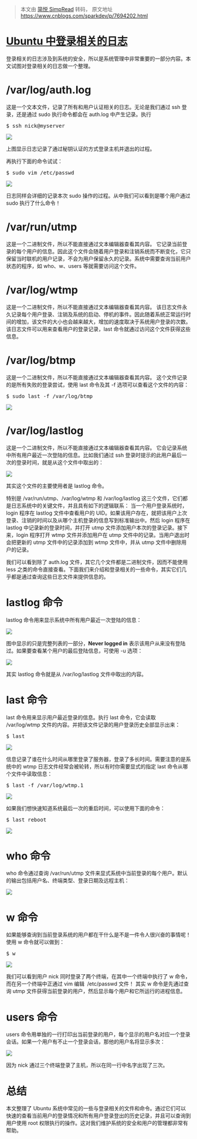> 本文由 [简悦 SimpRead](http://ksria.com/simpread/) 转码， 原文地址 https://www.cnblogs.com/sparkdev/p/7694202.html

# [Ubuntu 中登录相关的日志](https://www.cnblogs.com/sparkdev/p/7694202.html)

登录相关的日志涉及到系统的安全，所以是系统管理中非常重要的一部分内容。本文试图对登录相关的日志做一个整理。

# /var/log/auth.log

这是一个文本文件，记录了所有和用户认证相关的日志。无论是我们通过 ssh 登录，还是通过 sudo 执行命令都会在 auth.log 中产生记录。执行

<pre>$ ssh nick@myserver</pre>

![](https://images2017.cnblogs.com/blog/952033/201710/952033-20171019184236006-135946666.png)

上图显示日志记录了通过秘钥认证的方式登录主机并退出的过程。

再执行下面的命令试试：

<pre>$ sudo vim /etc/passwd</pre>

![](https://images2017.cnblogs.com/blog/952033/201710/952033-20171019184325349-1758988378.png)

日志同样会详细的记录本次 sudo 操作的过程。从中我们可以看到是哪个用户通过 sudo 执行了什么命令！

# /var/run/utmp

这是一个二进制文件，所以不能直接通过文本编辑器查看其内容。
它记录当前登录的每个用户的信息。因此这个文件会随着用户登录和注销系统而不断变化，它只保留当时联机的用户记录，不会为用户保留永久的记录。系统中需要查询当前用户状态的程序，如 who、w、users 等就需要访问这个文件。

# /var/log/wtmp

这是一个二进制文件，所以不能直接通过文本编辑器查看其内容。
该日志文件永久记录每个用户登录、注销及系统的启动、停机的事件。因此随着系统正常运行时间的增加，该文件的大小也会越来越大，增加的速度取决于系统用户登录的次数。该日志文件可以用来查看用户的登录记录，last 命令就通过访问这个文件获得这些信息。

# /var/log/btmp

这是一个二进制文件，所以不能直接通过文本编辑器查看其内容。
这个文件记录的是所有失败的登录尝试，使用 last 命令及其 -f 选项可以查看这个文件的内容：

<pre>$ sudo last -f /var/log/btmp</pre>

![](https://images2017.cnblogs.com/blog/952033/201710/952033-20171019184638896-356181046.png)

# /var/log/lastlog

这是一个二进制文件，所以不能直接通过文本编辑器查看其内容。
它会记录系统中所有用户最近一次登陆的信息。比如我们通过 ssh 登录时提示的此用户最后一次的登录时间，就是从这个文件中取出的：

![](https://images2017.cnblogs.com/blog/952033/201710/952033-20171019184723693-1877670689.png)

其实这个文件的主要使用者是 lastlog 命令。

特别是 /var/run/utmp、/var/log/wtmp 和 /var/log/lastlog 这三个文件，它们都是日志系统中的关键文件，并且具有如下的逻辑联系：
当一个用户登录系统时，login 程序在 lastlog 文件中查看用户的 UID。如果该用户存在，就把该用户上次登录、注销的时间以及从哪个主机登录的信息写到标准输出中。然后 login 程序在 lastlog 中记录新的登录时间，并打开 utmp 文件添加用户本次的登录记录。接下来，login 程序打开 wtmp 文件并添加用户在 utmp 文件中的记录。当用户退出时会把更新的 utmp 文件中的记录添加到 wtmp 文件中，并从 utmp 文件中删除用户的记录。

我们可以看到除了 auth.log 文件，其它几个文件都是二进制文件，因而不能使用 less 之类的命令直接查看。下面我们来介绍和登录相关的一些命令，其实它们几乎都是通过查询这些日志文件来提供信息的。

# lastlog 命令

lastlog 命令用来显示系统中所有用户最近一次登陆的信息：

![](https://images2017.cnblogs.com/blog/952033/201710/952033-20171019184908615-825712918.png)

图中显示的只是完整列表的一部分，**Never logged in** 表示该用户从来没有登陆过。如果要查看某个用户的最后登陆信息，可使用 -u 选项：

![](https://images2017.cnblogs.com/blog/952033/201710/952033-20171019185056099-1399081424.png)

其实 lastlog 命令就是从 /var/log/lastlog 文件中取出的内容。

# last 命令

last 命令用来显示用户最近登录的信息。执行 last 命令，它会读取 /var/log/wtmp 文件的内容。并把该文件记录的用户登录历史全部显示出来：

<pre>$ last</pre>

![](https://images2017.cnblogs.com/blog/952033/201710/952033-20171019185144693-420680731.png)

信息记录了谁在什么时间从哪里登录了服务器，登录了多长时间。需要注意的是系统中的 wtmp 日志文件经常会被轮转，所以有时你需要显式的指定 last 命令从哪个文件中读取信息：

<pre>$ last -f /var/log/wtmp.1</pre>

![](https://images2017.cnblogs.com/blog/952033/201710/952033-20171019185213037-374406928.png)

如果我们想快速知道系统最后一次的重启时间，可以使用下面的命令：

<pre>$ last reboot</pre>

![](https://images2017.cnblogs.com/blog/952033/201710/952033-20171019185242381-62203389.png)

# who 命令

who 命令通过查询 /var/run/utmp 文件来显式系统中当前登录的每个用户。默认的输出包括用户名、终端类型、登录日期及远程主机：

![](https://images2017.cnblogs.com/blog/952033/201710/952033-20171019185319506-196798027.png)

# w 命令

如果能够查询到当前登录系统的用户都在干什么是不是一件令人很兴奋的事情呢！使用 w 命令就可以做到：

<pre>$ w</pre>

![](https://images2017.cnblogs.com/blog/952033/201710/952033-20171019185352787-179540294.png)

我们可以看到用户 nick 同时登录了两个终端，在其中一个终端中执行了 w 命令，而在另一个终端中正通过 vim 编辑  /etc/passwd 文件！
其实 w 命令是先通过查询 utmp 文件获得当前登录的用户，然后显示每个用户和它所运行的进程信息。

# users 命令

users 命令用单独的一行打印出当前登录的用户，每个显示的用户名对应一个登录会话。如果一个用户有不止一个登录会话，那他的用户名将显示多次：

![](https://images2017.cnblogs.com/blog/952033/201710/952033-20171019185456177-339635231.png)

因为 nick 通过三个终端登录了主机，所以在同一行中名字出现了三次。

# 总结

本文整理了 Ubuntu 系统中常见的一些与登录相关的文件和命令。通过它们可以快速的查看当前用户的登录情况和所有用户登录登出的历史记录，并且可以查询到用户使用 root 权限执行的操作。这对我们维护系统的安全和用户的管理都非常有帮助。